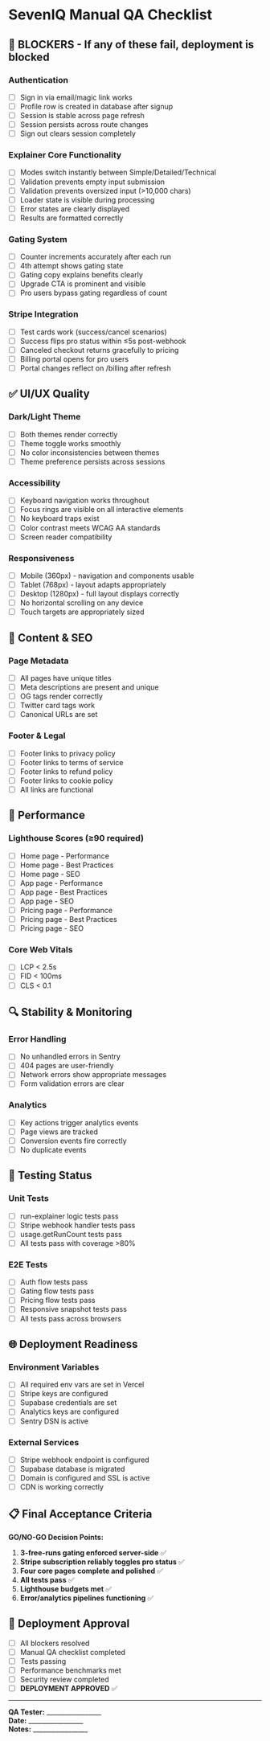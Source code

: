 # SevenIQ Manual QA Checklist

## 🚨 BLOCKERS - If any of these fail, deployment is blocked

### Authentication
- [ ] Sign in via email/magic link works
- [ ] Profile row is created in database after signup
- [ ] Session is stable across page refresh
- [ ] Session persists across route changes
- [ ] Sign out clears session completely

### Explainer Core Functionality
- [ ] Modes switch instantly between Simple/Detailed/Technical
- [ ] Validation prevents empty input submission
- [ ] Validation prevents oversized input (>10,000 chars)
- [ ] Loader state is visible during processing
- [ ] Error states are clearly displayed
- [ ] Results are formatted correctly

### Gating System
- [ ] Counter increments accurately after each run
- [ ] 4th attempt shows gating state
- [ ] Gating copy explains benefits clearly
- [ ] Upgrade CTA is prominent and visible
- [ ] Pro users bypass gating regardless of count

### Stripe Integration
- [ ] Test cards work (success/cancel scenarios)
- [ ] Success flips pro status within ≤5s post-webhook
- [ ] Canceled checkout returns gracefully to pricing
- [ ] Billing portal opens for pro users
- [ ] Portal changes reflect on /billing after refresh

## ✅ UI/UX Quality

### Dark/Light Theme
- [ ] Both themes render correctly
- [ ] Theme toggle works smoothly
- [ ] No color inconsistencies between themes
- [ ] Theme preference persists across sessions

### Accessibility
- [ ] Keyboard navigation works throughout
- [ ] Focus rings are visible on all interactive elements
- [ ] No keyboard traps exist
- [ ] Color contrast meets WCAG AA standards
- [ ] Screen reader compatibility

### Responsiveness
- [ ] Mobile (360px) - navigation and components usable
- [ ] Tablet (768px) - layout adapts appropriately
- [ ] Desktop (1280px) - full layout displays correctly
- [ ] No horizontal scrolling on any device
- [ ] Touch targets are appropriately sized

## 📱 Content & SEO

### Page Metadata
- [ ] All pages have unique titles
- [ ] Meta descriptions are present and unique
- [ ] OG tags render correctly
- [ ] Twitter card tags work
- [ ] Canonical URLs are set

### Footer & Legal
- [ ] Footer links to privacy policy
- [ ] Footer links to terms of service
- [ ] Footer links to refund policy
- [ ] Footer links to cookie policy
- [ ] All links are functional

## 🚀 Performance

### Lighthouse Scores (≥90 required)
- [ ] Home page - Performance
- [ ] Home page - Best Practices
- [ ] Home page - SEO
- [ ] App page - Performance
- [ ] App page - Best Practices
- [ ] App page - SEO
- [ ] Pricing page - Performance
- [ ] Pricing page - Best Practices
- [ ] Pricing page - SEO

### Core Web Vitals
- [ ] LCP < 2.5s
- [ ] FID < 100ms
- [ ] CLS < 0.1

## 🔍 Stability & Monitoring

### Error Handling
- [ ] No unhandled errors in Sentry
- [ ] 404 pages are user-friendly
- [ ] Network errors show appropriate messages
- [ ] Form validation errors are clear

### Analytics
- [ ] Key actions trigger analytics events
- [ ] Page views are tracked
- [ ] Conversion events fire correctly
- [ ] No duplicate events

## 🧪 Testing Status

### Unit Tests
- [ ] run-explainer logic tests pass
- [ ] Stripe webhook handler tests pass
- [ ] usage.getRunCount tests pass
- [ ] All tests pass with coverage >80%

### E2E Tests
- [ ] Auth flow tests pass
- [ ] Gating flow tests pass
- [ ] Pricing flow tests pass
- [ ] Responsive snapshot tests pass
- [ ] All tests pass across browsers

## 🌐 Deployment Readiness

### Environment Variables
- [ ] All required env vars are set in Vercel
- [ ] Stripe keys are configured
- [ ] Supabase credentials are set
- [ ] Analytics keys are configured
- [ ] Sentry DSN is active

### External Services
- [ ] Stripe webhook endpoint is configured
- [ ] Supabase database is migrated
- [ ] Domain is configured and SSL is active
- [ ] CDN is working correctly

## 📋 Final Acceptance Criteria

**GO/NO-GO Decision Points:**

1. **3-free-runs gating enforced server-side** ✅
2. **Stripe subscription reliably toggles pro status** ✅
3. **Four core pages complete and polished** ✅
4. **All tests pass** ✅
5. **Lighthouse budgets met** ✅
6. **Error/analytics pipelines functioning** ✅

## 🚀 Deployment Approval

- [ ] All blockers resolved
- [ ] Manual QA checklist completed
- [ ] Tests passing
- [ ] Performance benchmarks met
- [ ] Security review completed
- [ ] **DEPLOYMENT APPROVED** ✅

---

**QA Tester:** _________________  
**Date:** _________________  
**Notes:** _________________
